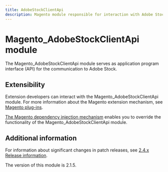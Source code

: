 ```yaml
---
title: AdobeStockClientApi
description: Magento module responsible for interaction with Adobe Stock API
---
```


# Magento_AdobeStockClientApi module

The Magento_AdobeStockClientApi module serves as application program interface (API) for the communication to Adobe Stock.

## Extensibility

Extension developers can interact with the Magento_AdobeStockClientApi module. For more information about the Magento extension mechanism, see [Magento plug-ins](https://developer.adobe.com/commerce/php/development/components/plugins/).

[The Magento dependency injection mechanism](https://developer.adobe.com/commerce/php/development/components/dependency-injection/) enables you to override the functionality of the Magento_AdobeStockClientApi module.

## Additional information

For information about significant changes in patch releases, see [2.4.x Release information](https://experienceleague.adobe.com/en/docs/commerce-operations/release/notes/overview).

<InlineAlert slots="text" />
The version of this module is 2.1.5.
